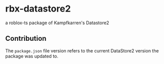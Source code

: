 # rbx-datastore2
a roblox-ts package of Kampfkarren's Datastore2

## Contribution
The `package.json` file version refers to the current DataStore2 version the package was updated to.